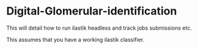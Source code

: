 # Digital-Glomerular-identification
This will detail how to run ilastik headless and track jobs submissions etc.  


This assumes that you have a working ilastik classifier. 
